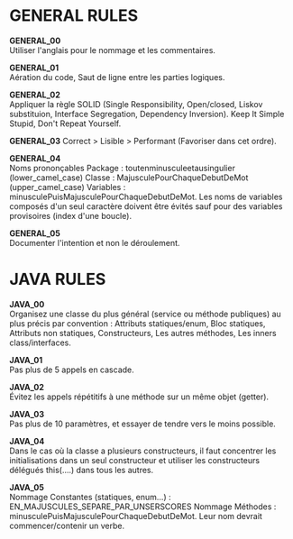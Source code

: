 # GENERAL RULES

**GENERAL_00**  
Utiliser l'anglais pour le nommage et les commentaires.

**GENERAL_01**  
Aération du code, Saut de ligne entre les parties logiques.

**GENERAL_02**  
Appliquer la règle SOLID (Single Responsibility, Open/closed, Liskov substituion, Interface Segregation, Dependency Inversion).
Keep It Simple Stupid, Don't Repeat Yourself.

**GENERAL_03** 
Correct > Lisible > Performant (Favoriser dans cet ordre).

**GENERAL_04**  
Noms prononçables
	Package : toutenminusculeetausingulier (lower_camel_case)
	Classe : MajusculePourChaqueDebutDeMot (upper_camel_case)
	Variables : minusculePuisMajusculePourChaqueDebutDeMot.
Les noms de variables composés d'un seul caractère doivent être évités sauf pour des variables provisoires (index d'une boucle).

**GENERAL_05**  
Documenter l'intention et non le déroulement.

# JAVA RULES

**JAVA_00**  
Organisez une classe du plus général (service ou méthode publiques) au plus précis par convention :
	Attributs statiques/enum,
	Bloc statiques,
	Attributs non statiques,
	Constructeurs,
	Les autres méthodes,
	Les inners class/interfaces.

**JAVA_01**  
Pas plus de 5 appels en cascade.

**JAVA_02**  
Évitez les appels répétitifs à une méthode sur un même objet (getter).

**JAVA_03**  
Pas plus de 10 paramètres, et essayer de tendre vers le moins possible.

**JAVA_04**  
Dans le cas où la classe a plusieurs constructeurs, il faut concentrer les initialisations
dans un seul constructeur et utiliser les constructeurs délégués this(….) dans tous les autres.

**JAVA_05**  
Nommage Constantes (statiques, enum…) : EN_MAJUSCULES_SEPARE_PAR_UNSERSCORES
Nommage Méthodes : minusculePuisMajusculePourChaqueDebutDeMot. Leur nom devrait commencer/contenir un verbe.
